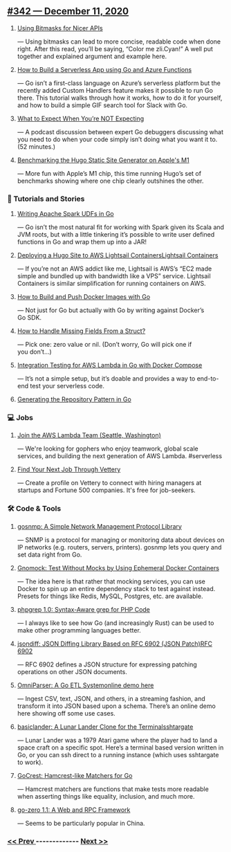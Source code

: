 ## [#342 — December 11, 2020](https://golangweekly.com/issues/342)

1. [Using Bitmasks for Nicer APIs](https://golangweekly.com/link/100173/web)

     — Using bitmasks can lead to more concise, readable code when done right. After this read, you’ll be saying, “Color me zli.Cyan!” A well put together and explained argument and example here.
1. [How to Build a Serverless App using Go and Azure Functions](https://golangweekly.com/link/100174/web)

     — Go isn’t a first-class language on Azure’s serverless platform but the recently added Custom Handlers feature makes it possible to run Go there. This tutorial walks through how it works, how to do it for yourself, and how to build a simple GIF search tool for Slack with Go.
1. [What to Expect When You’re NOT Expecting](https://golangweekly.com/link/100176/web)

     — A podcast discussion between expert Go debuggers discussing what you need to do when your code simply isn’t doing what you want it to. (52 minutes.)
1. [Benchmarking the Hugo Static Site Generator on Apple's M1](https://golangweekly.com/link/100177/web)

     — More fun with Apple’s M1 chip, this time running Hugo’s set of benchmarks showing where one chip clearly outshines the other.
### 📘 Tutorials and Stories

1. [Writing Apache Spark UDFs in Go](https://golangweekly.com/link/100180/web)

     — Go isn’t the most natural fit for working with Spark given its Scala and JVM roots, but with a little tinkering it’s possible to write user defined functions in Go and wrap them up into a JAR!
1. [Deploying a Hugo Site to AWS Lightsail ContainersLightsail Containers](https://golangweekly.com/link/100181/web)

     — If you’re not an AWS addict like me, Lightsail is AWS’s “EC2 made simple and bundled up with bandwidth like a VPS” service. Lightsail Containers is similar simplification for running containers on AWS.
1. [How to Build and Push Docker Images with Go](https://golangweekly.com/link/100183/web)

     — Not just for Go but actually with Go by writing against Docker’s Go SDK.
1. [How to Handle Missing Fields From a Struct?](https://golangweekly.com/link/100185/web)

     — Pick one: zero value or nil. (Don’t worry, Go will pick one if you don’t…)
1. [Integration Testing for AWS Lambda in Go with Docker Compose](https://golangweekly.com/link/100186/web)

     — It’s not a simple setup, but it’s doable and provides a way to end-to-end test your serverless code.
1. [Generating the Repository Pattern in Go](https://golangweekly.com/link/100187/web)

### 💻 Jobs

1. [Join the AWS Lambda Team (Seattle, Washington)](https://golangweekly.com/link/100188/web)

     — We're looking for gophers who enjoy teamwork, global scale services, and building the next generation of AWS Lambda. #serverless
1. [Find Your Next Job Through Vettery](https://golangweekly.com/link/100189/web)

     — Create a profile on Vettery to connect with hiring managers at startups and Fortune 500 companies. It's free for job-seekers.
### 🛠 Code & Tools

1. [gosnmp: A Simple Network Management Protocol Library](https://golangweekly.com/link/100190/web)

     — SNMP is a protocol for managing or monitoring data about devices on IP networks (e.g. routers, servers, printers). gosnmp lets you query and set data right from Go.
1. [Gnomock: Test Without Mocks by Using Ephemeral Docker Containers](https://golangweekly.com/link/100191/web)

     — The idea here is that rather that mocking services, you can use Docker to spin up an entire dependency stack to test against instead. Presets for things like Redis, MySQL, Postgres, etc. are available.
1. [phpgrep 1.0: Syntax-Aware grep for PHP Code](https://golangweekly.com/link/100193/web)

     — I always like to see how Go (and increasingly Rust) can be used to make other programming languages better.
1. [jsondiff: JSON Diffing Library Based on RFC 6902 (JSON Patch)RFC 6902](https://golangweekly.com/link/100194/web)

     — RFC 6902 defines a JSON structure for expressing patching operations on other JSON documents.
1. [OmniParser: A Go ETL Systemonline demo here](https://golangweekly.com/link/100196/web)

     — Ingest CSV, text, JSON, and others, in a streaming fashion, and transform it into JSON based upon a schema. There’s an online demo here showing off some use cases.
1. [basiclander: A Lunar Lander Clone for the Terminalsshtargate](https://golangweekly.com/link/100198/web)

     — Lunar Lander was a 1979 Atari game where the player had to land a space craft on a specific spot. Here’s a terminal based version written in Go, or you can ssh direct to a running instance (which uses sshtargate to work).
1. [GoCrest: Hamcrest-like Matchers for Go](https://golangweekly.com/link/100200/web)

     — Hamcrest matchers are functions that make tests more readable when asserting things like equality, inclusion, and much more.
1. [go-zero 1.1: A Web and RPC Framework](https://golangweekly.com/link/100201/web)

     — Seems to be particularly popular in China.

### [ << Prev ](golangweekly-341.md) ------------- [ Next >> ](golangweekly-343.md)